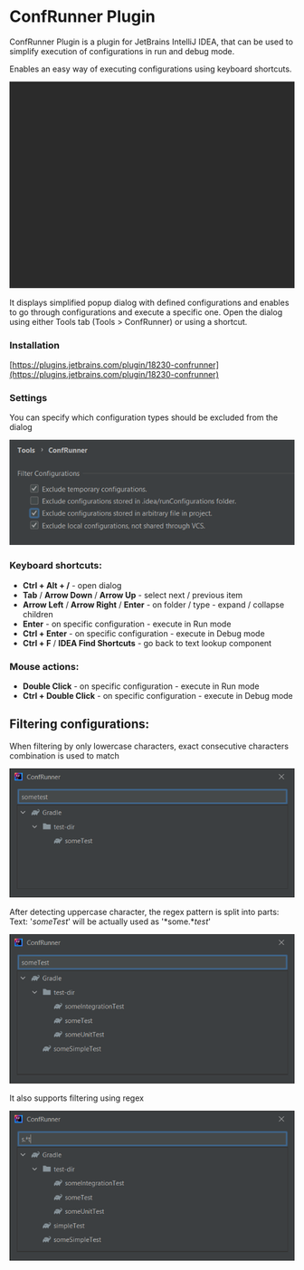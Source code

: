 # ConfRunner Plugin

ConfRunner Plugin is a plugin for JetBrains IntelliJ IDEA, that can be used to simplify execution of configurations in run and debug mode.

Enables an easy way of executing configurations using keyboard shortcuts.

![image info](screenshots/dialog.gif)

It displays simplified popup dialog with defined configurations and enables to go through configurations and execute a
specific one. Open the dialog using either Tools tab (Tools > ConfRunner) or using a shortcut.

### Installation
[https://plugins.jetbrains.com/plugin/18230-confrunner](https://plugins.jetbrains.com/plugin/18230-confrunner)

### Settings

You can specify which configuration types should be excluded from the dialog

![image info](screenshots/settings.PNG)

### Keyboard shortcuts:

* **Ctrl + Alt + /** - open dialog
* **Tab** / **Arrow Down** / **Arrow Up** - select next / previous item
* **Arrow Left** / **Arrow Right** / **Enter** - on folder / type - expand / collapse children
* **Enter** - on specific configuration - execute in Run mode
* **Ctrl + Enter** - on specific configuration - execute in Debug mode
* **Ctrl + F** / **IDEA Find Shortcuts** - go back to text lookup component

### Mouse actions:

* **Double Click** - on specific configuration - execute in Run mode
* **Ctrl + Double Click** - on specific configuration - execute in Debug mode

## Filtering configurations:

When filtering by only lowercase characters, exact consecutive characters combination is used to match

![image info](screenshots/filterLowercase.PNG)

After detecting uppercase character, the regex pattern is split into parts:
Text: '*someTest*' will be actually used as '*some.**test*'

![image info](screenshots/filterUppercase.PNG)

It also supports filtering using regex

![image info](screenshots/filterRegex.PNG)
